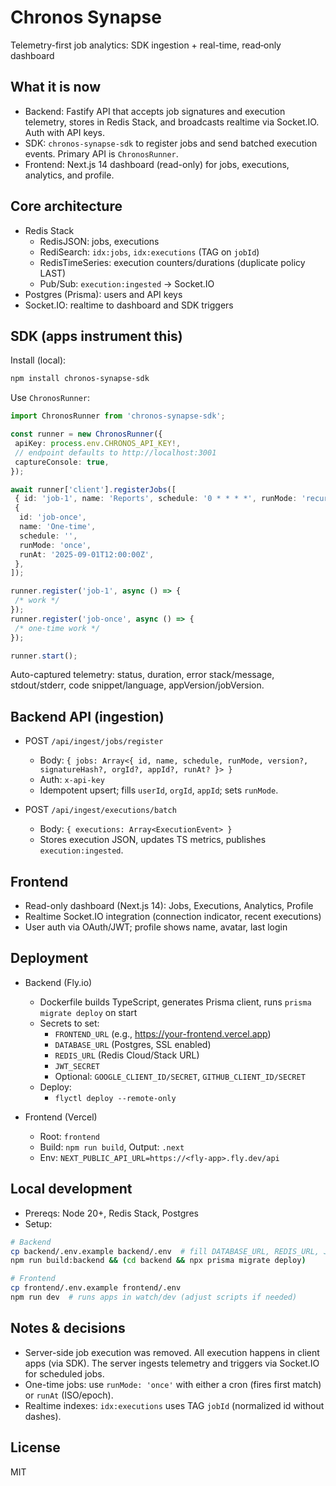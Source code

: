 # Chronos Synapse

Telemetry-first job analytics: SDK ingestion + real-time, read‑only dashboard

## What it is now

- Backend: Fastify API that accepts job signatures and execution telemetry, stores in Redis Stack, and broadcasts realtime via Socket.IO. Auth with API keys.
- SDK: `chronos-synapse-sdk` to register jobs and send batched execution events. Primary API is `ChronosRunner`.
- Frontend: Next.js 14 dashboard (read-only) for jobs, executions, analytics, and profile.

## Core architecture

- Redis Stack
  - RedisJSON: jobs, executions
  - RediSearch: `idx:jobs`, `idx:executions` (TAG on `jobId`)
  - RedisTimeSeries: execution counters/durations (duplicate policy LAST)
  - Pub/Sub: `execution:ingested` → Socket.IO
- Postgres (Prisma): users and API keys
- Socket.IO: realtime to dashboard and SDK triggers

## SDK (apps instrument this)

Install (local):

```bash
npm install chronos-synapse-sdk
```

Use `ChronosRunner`:

```ts
import ChronosRunner from 'chronos-synapse-sdk';

const runner = new ChronosRunner({
 apiKey: process.env.CHRONOS_API_KEY!,
 // endpoint defaults to http://localhost:3001
 captureConsole: true,
});

await runner['client'].registerJobs([
 { id: 'job-1', name: 'Reports', schedule: '0 * * * *', runMode: 'recurring' },
 {
  id: 'job-once',
  name: 'One-time',
  schedule: '',
  runMode: 'once',
  runAt: '2025-09-01T12:00:00Z',
 },
]);

runner.register('job-1', async () => {
 /* work */
});
runner.register('job-once', async () => {
 /* one-time work */
});

runner.start();
```

Auto-captured telemetry: status, duration, error stack/message, stdout/stderr, code snippet/language, appVersion/jobVersion.

## Backend API (ingestion)

- POST `/api/ingest/jobs/register`

  - Body: `{ jobs: Array<{ id, name, schedule, runMode, version?, signatureHash?, orgId?, appId?, runAt? }> }`
  - Auth: `x-api-key`
  - Idempotent upsert; fills `userId`, `orgId`, `appId`; sets `runMode`.

- POST `/api/ingest/executions/batch`
  - Body: `{ executions: Array<ExecutionEvent> }`
  - Stores execution JSON, updates TS metrics, publishes `execution:ingested`.

## Frontend

- Read-only dashboard (Next.js 14): Jobs, Executions, Analytics, Profile
- Realtime Socket.IO integration (connection indicator, recent executions)
- User auth via OAuth/JWT; profile shows name, avatar, last login

## Deployment

- Backend (Fly.io)

  - Dockerfile builds TypeScript, generates Prisma client, runs `prisma migrate deploy` on start
  - Secrets to set:
    - `FRONTEND_URL` (e.g., https://your-frontend.vercel.app)
    - `DATABASE_URL` (Postgres, SSL enabled)
    - `REDIS_URL` (Redis Cloud/Stack URL)
    - `JWT_SECRET`
    - Optional: `GOOGLE_CLIENT_ID/SECRET`, `GITHUB_CLIENT_ID/SECRET`
  - Deploy:
    - `flyctl deploy --remote-only`

- Frontend (Vercel)
  - Root: `frontend`
  - Build: `npm run build`, Output: `.next`
  - Env: `NEXT_PUBLIC_API_URL=https://<fly-app>.fly.dev/api`

## Local development

- Prereqs: Node 20+, Redis Stack, Postgres
- Setup:

```bash
# Backend
cp backend/.env.example backend/.env  # fill DATABASE_URL, REDIS_URL, JWT_SECRET
npm run build:backend && (cd backend && npx prisma migrate deploy)

# Frontend
cp frontend/.env.example frontend/.env
npm run dev  # runs apps in watch/dev (adjust scripts if needed)
```

## Notes & decisions

- Server-side job execution was removed. All execution happens in client apps (via SDK). The server ingests telemetry and triggers via Socket.IO for scheduled jobs.
- One-time jobs: use `runMode: 'once'` with either a cron (fires first match) or `runAt` (ISO/epoch).
- Realtime indexes: `idx:executions` uses TAG `jobId` (normalized id without dashes).

## License

MIT
